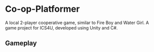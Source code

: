 # Co-op-Platformer
A local 2-player cooperative game, similar to Fire Boy and Water Girl. A game project for ICS4U, developed using Unity and C#.

## Gameplay
